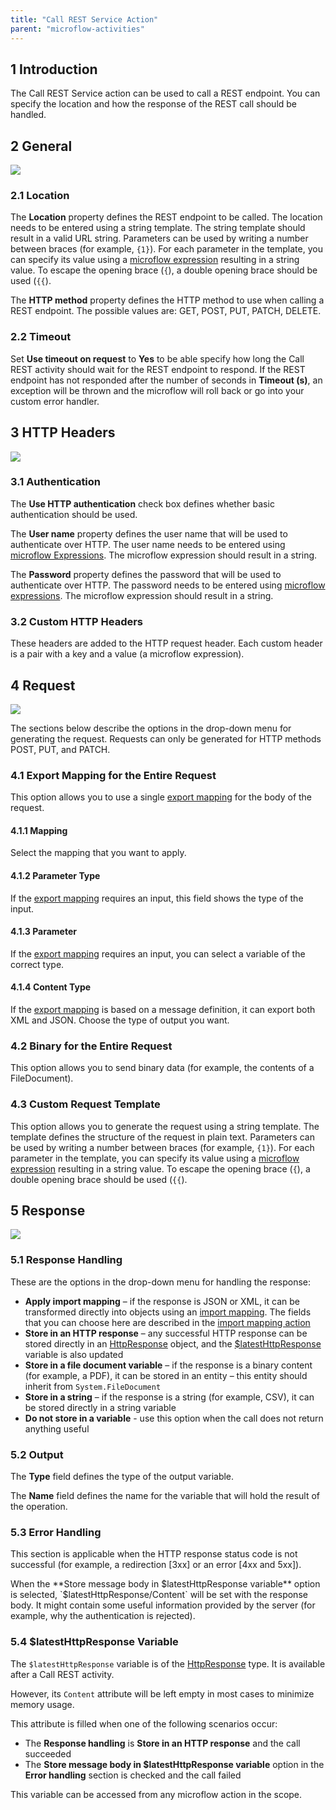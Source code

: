 ```yaml
---
title: "Call REST Service Action"
parent: "microflow-activities"
---
```


## 1 Introduction

The Call REST Service action can be used to call a REST endpoint. You can specify the location and how the response of the REST call should be handled.

## 2 General

![](attachments/19203256/19399080.png)

### 2.1 Location

The **Location** property defines the REST endpoint to be called. The location needs to be entered using a string template. The string template should result in a valid URL string. Parameters can be used by writing a number between braces (for example, `{1}`). For each parameter in the template, you can specify its value using a [microflow expression](microflow-expressions) resulting in a string value. To escape the opening brace (`{`), a double opening brace should be used (`{{`).

The **HTTP method** property defines the HTTP method to use when calling a REST endpoint. The possible values are: GET, POST, PUT, PATCH, DELETE.

### 2.2 Timeout

Set **Use timeout on request** to **Yes** to be able specify how long the Call REST activity should wait for the REST endpoint to respond. If the REST endpoint has not responded after the number of seconds in **Timeout (s)**, an exception will be 
thrown and the microflow will roll back or go into your custom error handler.

## 3 HTTP Headers

![](attachments/19203256/19399093.png)

### 3.1 Authentication

The **Use HTTP authentication** check box defines whether basic authentication should be used.

The **User name** property defines the user name that will be used to authenticate over HTTP. The user name needs to be entered using [microflow Expressions](microflow-expressions). The microflow expression should result in a string.

The **Password** property defines the password that will be used to authenticate over HTTP. The password needs to be entered using [microflow expressions](microflow-expressions). The microflow expression should result in a string.

### 3.2 Custom HTTP Headers

These headers are added to the HTTP request header. Each custom header is a pair with a key and a value (a microflow expression).

## 4 Request

![](attachments/19203256/19399114.png)

The sections below describe the options in the drop-down menu for generating the request. Requests can only be generated for HTTP methods POST, PUT, and PATCH.

### 4.1 Export Mapping for the Entire Request

This option allows you to use a single [export mapping](export-mappings) for the body of the request. 

#### 4.1.1 Mapping

Select the mapping that you want to apply.

#### 4.1.2 Parameter Type

If the [export mapping](export-mappings) requires an input, this field shows the type of the input.

#### 4.1.3 Parameter

If the [export mapping](export-mappings) requires an input, you can select a variable of the correct type.

#### 4.1.4 Content Type

If the [export mapping](export-mappings) is based on a message definition, it can export both XML and JSON. Choose the type of output you want.

### 4.2 Binary for the Entire Request

This option allows you to send binary data (for example, the contents of a FileDocument).

### 4.3 Custom Request Template

This option allows you to generate the request using a string template. The template defines the structure of the request in plain text. Parameters can be used by writing a number between braces (for example, `{1}`). For each parameter in the template, you can specify its value using a [microflow expression](microflow-expressions) resulting in a string value. To escape the opening brace (`{`), a double opening brace should be used (`{{`).

## 5 Response

![](attachments/19203256/19399084.png)

### 5.1 Response Handling

These are the options in the drop-down menu for handling the response:

* **Apply import mapping** – if the response is JSON or XML, it can be transformed directly into objects using an [import mapping](import-mappings). The fields that you can choose here are described in the [import mapping action](import-mapping-action)
* **Store in an HTTP response** – any successful HTTP response can be stored directly in an [HttpResponse](http-request-and-response-entities#http-response) object, and the [$latestHttpResponse](call-rest-action#latesthttpresponse-variable) variable is also updated
* **Store in a file document variable** – if the response is a binary content (for example, a PDF), it can be stored in an entity – this entity should inherit from `System.FileDocument`
* **Store in a string** – if the response is a string (for example, CSV), it can be stored directly in a string variable
* **Do not store in a variable** - use this option when the call does not return anything useful

### 5.2 Output

The **Type** field defines the type of the output variable.

The **Name** field defines the name for the variable that will hold the result of the operation.

### 5.3 Error Handling

This section is applicable when the HTTP response status code is not successful (for example, a redirection [3xx] or an error [4xx and 5xx]).

When the **Store message body in $latestHttpResponse variable** option is selected, `$latestHttpResponse/Content` will be set with the response body. It might contain some useful information provided by the server (for example, why the authentication is rejected).

### 5.4 $latestHttpResponse Variable

The `$latestHttpResponse` variable is of the [HttpResponse](http-request-and-response-entities#http-response) type. It is available after a Call REST activity.

However, its `Content` attribute will be left empty in most cases to minimize memory usage.

This attribute is filled when one of the following scenarios occur:

* The **Response handling** is **Store in an HTTP response** and the call succeeded
* The **Store message body in $latestHttpResponse variable** option in the **Error handling** section is checked and the call failed

This variable can be accessed from any microflow action in the scope.
